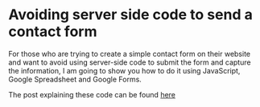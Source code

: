 Avoiding server side code to send a contact form
================================================

For those who are trying to create a simple contact form on their website and want to avoid using server-side code to submit 
the form and capture the information, I am going to show you how to do it using JavaScript, Google Spreadsheet and Google Forms.

The post explaining these code can be found <a href="http://erikpz.com/blog/send-contact-form-information-to-google-spreadsheet-using-ajax/" target="_blank">here</a>
